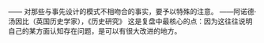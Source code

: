 ——
对那些与事先设计的模式不相吻合的事实，要予以特殊的注意。
——阿诺德·汤因比（英国历史学家），《历史研究》
这是复盘中最核心的点：因为这往往说明自己的某方面认知存在问题，是可以有很大改进的地方。